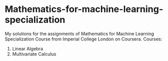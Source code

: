 # Mathematics-for-machine-learning-specialization
My solutions for the assignments of Mathematics for Machine Learning Specialization Course from Imperial College London on Coursera.
Courses:
1. Linear Algebra
2. Multivariate Calculus

